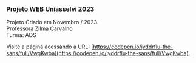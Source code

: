### Projeto WEB Uniasselvi 2023

Projeto Criado em Novembro / 2023.  
Professora Zilma Carvalho  
Turma: ADS

Visite a página acessando a URL: [https://codepen.io/iyddrflu-the-sans/full/VwgKwba](https://codepen.io/iyddrflu-the-sans/full/VwgKwba).

